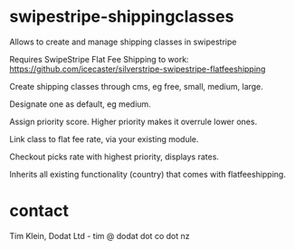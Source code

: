 swipestripe-shippingclasses
===========================

Allows to create and manage shipping classes in swipestripe

Requires SwipeStripe Flat Fee Shipping to work: https://github.com/icecaster/silverstripe-swipestripe-flatfeeshipping


Create shipping classes through cms, eg free, small, medium, large.

Designate one as default, eg medium.

Assign priority score. Higher priority makes it overrule lower ones.

Link class to flat fee rate, via your existing module.

Checkout picks rate with highest priority, displays rates.

Inherits all existing functionality (country) that comes with flatfeeshipping.


contact
=======
Tim Klein, Dodat Ltd - tim @ dodat dot co dot nz
